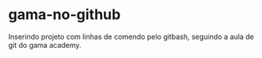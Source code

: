 # gama-no-github

Inserindo projeto com linhas de comendo pelo gitbash, seguindo a aula de git do gama academy.
